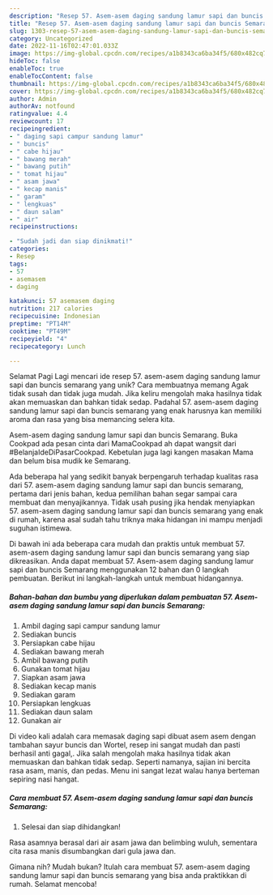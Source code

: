 ```yaml
---
description: "Resep 57. Asem-asem daging sandung lamur sapi dan buncis Semarang yang Lezat Sekali"
title: "Resep 57. Asem-asem daging sandung lamur sapi dan buncis Semarang yang Lezat Sekali"
slug: 1303-resep-57-asem-asem-daging-sandung-lamur-sapi-dan-buncis-semarang-yang-lezat-sekali
category: Uncategorized
date: 2022-11-16T02:47:01.033Z
image: https://img-global.cpcdn.com/recipes/a1b8343ca6ba34f5/680x482cq70/57-asem-asem-daging-sandung-lamur-sapi-dan-buncis-semarang-foto-resep-utama.jpg
hideToc: false
enableToc: true
enableTocContent: false
thumbnail: https://img-global.cpcdn.com/recipes/a1b8343ca6ba34f5/680x482cq70/57-asem-asem-daging-sandung-lamur-sapi-dan-buncis-semarang-foto-resep-utama.jpg
cover: https://img-global.cpcdn.com/recipes/a1b8343ca6ba34f5/680x482cq70/57-asem-asem-daging-sandung-lamur-sapi-dan-buncis-semarang-foto-resep-utama.jpg
author: Admin
authorAv: notfound
ratingvalue: 4.4
reviewcount: 17
recipeingredient:
- " daging sapi campur sandung lamur"
- " buncis"
- " cabe hijau"
- " bawang merah"
- " bawang putih"
- " tomat hijau"
- " asam jawa"
- " kecap manis"
- " garam"
- " lengkuas"
- " daun salam"
- " air"
recipeinstructions:

- "Sudah jadi dan siap dinikmati!"
categories:
- Resep
tags:
- 57
- asemasem
- daging

katakunci: 57 asemasem daging 
nutrition: 217 calories
recipecuisine: Indonesian
preptime: "PT14M"
cooktime: "PT49M"
recipeyield: "4"
recipecategory: Lunch

---
```



Selamat Pagi Lagi mencari ide resep 57. asem-asem daging sandung lamur sapi dan buncis semarang yang unik? Cara membuatnya memang Agak tidak susah dan tidak juga mudah. Jika keliru mengolah maka hasilnya tidak akan memuaskan dan bahkan tidak sedap. Padahal 57. asem-asem daging sandung lamur sapi dan buncis semarang yang enak harusnya kan memiliki aroma dan rasa yang bisa memancing selera kita.


Asem-asem daging sandung lamur sapi dan buncis Semarang. Buka Cookpad ada pesan cinta dari MamaCookpad ah dapat wangsit dari #BelanjaIdeDiPasarCookpad. Kebetulan juga lagi kangen masakan Mama dan belum bisa mudik ke Semarang.

Ada beberapa hal yang sedikit banyak berpengaruh terhadap kualitas rasa dari 57. asem-asem daging sandung lamur sapi dan buncis semarang, pertama dari jenis bahan, kedua pemilihan bahan segar sampai cara membuat dan menyajikannya. Tidak usah pusing jika hendak menyiapkan 57. asem-asem daging sandung lamur sapi dan buncis semarang yang enak di rumah, karena asal sudah tahu triknya maka hidangan ini mampu menjadi suguhan istimewa.


Di bawah ini ada beberapa cara mudah dan praktis untuk membuat 57. asem-asem daging sandung lamur sapi dan buncis semarang yang siap dikreasikan. Anda dapat membuat 57. Asem-asem daging sandung lamur sapi dan buncis Semarang menggunakan 12 bahan dan 0 langkah pembuatan. Berikut ini langkah-langkah untuk membuat hidangannya.

<!--inarticleads1-->

##### Bahan-bahan dan bumbu yang diperlukan dalam pembuatan 57. Asem-asem daging sandung lamur sapi dan buncis Semarang:

1. Ambil  daging sapi campur sandung lamur
1. Sediakan  buncis
1. Persiapkan  cabe hijau
1. Sediakan  bawang merah
1. Ambil  bawang putih
1. Gunakan  tomat hijau
1. Siapkan  asam jawa
1. Sediakan  kecap manis
1. Sediakan  garam
1. Persiapkan  lengkuas
1. Sediakan  daun salam
1. Gunakan  air


Di video kali adalah cara memasak daging sapi dibuat asem asem dengan tambahan sayur buncis dan Wortel, resep ini sangat mudah dan pasti berhasil anti gagal,. Jika salah mengolah maka hasilnya tidak akan memuaskan dan bahkan tidak sedap. Seperti namanya, sajian ini bercita rasa asam, manis, dan pedas. Menu ini sangat lezat walau hanya berteman sepiring nasi hangat. 

<!--inarticleads2-->

##### Cara membuat 57. Asem-asem daging sandung lamur sapi dan buncis Semarang:


1. Selesai dan siap dihidangkan!

Rasa asamnya berasal dari air asam jawa dan belimbing wuluh, sementara cita rasa manis disumbangkan dari gula jawa dan. 

Gimana nih? Mudah bukan? Itulah cara membuat 57. asem-asem daging sandung lamur sapi dan buncis semarang yang bisa anda praktikkan di rumah. Selamat mencoba!

